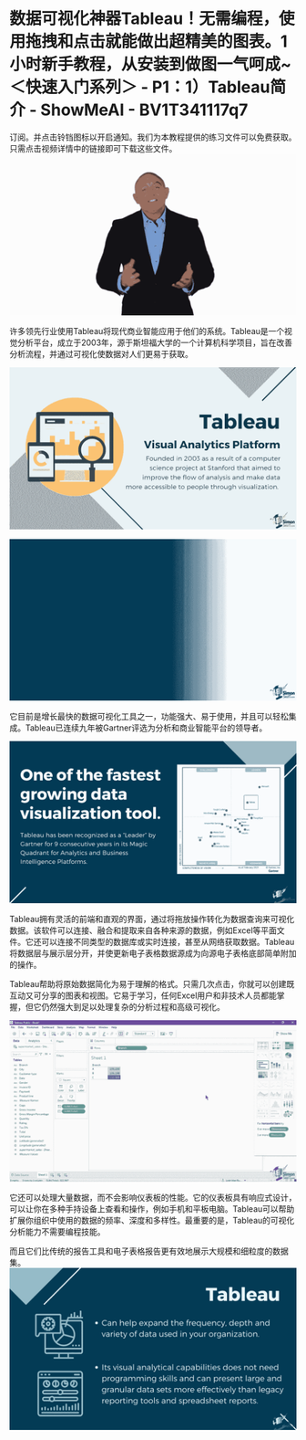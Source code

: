 # 数据可视化神器Tableau！无需编程，使用拖拽和点击就能做出超精美的图表。1小时新手教程，从安装到做图一气呵成~＜快速入门系列＞ - P1：1）Tableau简介 - ShowMeAI - BV1T341117q7

订阅。并点击铃铛图标以开启通知。我们为本教程提供的练习文件可以免费获取。只需点击视频详情中的链接即可下载这些文件。![](img/3b657b1be778fedd8766bd485966796f_1.png)

许多领先行业使用Tableau将现代商业智能应用于他们的系统。Tableau是一个视觉分析平台，成立于2003年，源于斯坦福大学的一个计算机科学项目，旨在改善分析流程，并通过可视化使数据对人们更易于获取。

![](img/3b657b1be778fedd8766bd485966796f_3.png)

![](img/3b657b1be778fedd8766bd485966796f_4.png)

它目前是增长最快的数据可视化工具之一，功能强大、易于使用，并且可以轻松集成。Tableau已连续九年被Gartner评选为分析和商业智能平台的领导者。

![](img/3b657b1be778fedd8766bd485966796f_6.png)

Tableau拥有灵活的前端和直观的界面，通过将拖放操作转化为数据查询来可视化数据。该软件可以连接、融合和提取来自各种来源的数据，例如Excel等平面文件。它还可以连接不同类型的数据库或实时连接，甚至从网络获取数据。Tableau将数据层与展示层分开，并使更新电子表格数据源成为向源电子表格底部简单附加的操作。

Tableau帮助将原始数据简化为易于理解的格式。只需几次点击，你就可以创建既互动又可分享的图表和视图。它易于学习，任何Excel用户和非技术人员都能掌握，但它仍然强大到足以处理复杂的分析过程和高级可视化。

![](img/3b657b1be778fedd8766bd485966796f_8.png)

它还可以处理大量数据，而不会影响仪表板的性能。它的仪表板具有响应式设计，可以让你在多种手持设备上查看和操作，例如手机和平板电脑。Tableau可以帮助扩展你组织中使用的数据的频率、深度和多样性。最重要的是，Tableau的可视化分析能力不需要编程技能。

而且它们比传统的报告工具和电子表格报告更有效地展示大规模和细粒度的数据集。![](img/3b657b1be778fedd8766bd485966796f_10.png)
